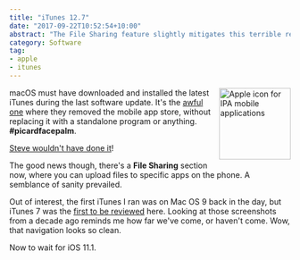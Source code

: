 ```yaml
---
title: "iTunes 12.7"
date: "2017-09-22T10:52:54+10:00"
abstract: "The File Sharing feature slightly mitigates this terrible release"
category: Software
tag:
- apple
- itunes
---
```

<p><img src="https://rubenerd.com/files/2017/icon-ipa@1x.png" srcset="https://rubenerd.com/files/2017/icon-ipa@1x.png 1x, https://rubenerd.com/files/2017/icon-ipa@2x.png 2x" alt="Apple icon for IPA mobile applications" style="width:128px; height:128px; float:right; margin:0 0 1em 1em;" /></p>

macOS must have downloaded and installed the latest iTunes during the last software update. It's the [awful one] where they removed the mobile app store, without replacing it with a standalone program or anything. **#picardfacepalm**.

[Steve wouldn't have done it]!

The good news though, there's a **File Sharing** section now, where you can upload files to specific apps on the phone. A semblance of sanity prevailed.

Out of interest, the first iTunes I ran was on Mac OS 9 back in the day, but iTunes 7 was the [first to be reviewed] here. Looking at those screenshots from a decade ago reminds me how far we've come, or haven't come. Wow, that navigation looks so clean.

Now to wait for iOS 11.1.

[Steve wouldn't have done it]: https://rubenerd.com/but-steve-jobs-wouldnt-have-done-it/
[awful one]: https://rubenerd.com/apple-september-2017-kit/
[first to be reviewed]: https://rubenerd.com/new-itunes-7-screenshots/

